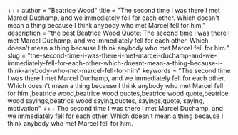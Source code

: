 +++
author = "Beatrice Wood"
title = "The second time I was there I met Marcel Duchamp, and we immediately fell for each other. Which doesn't mean a thing because I think anybody who met Marcel fell for him."
description = "the best Beatrice Wood Quote: The second time I was there I met Marcel Duchamp, and we immediately fell for each other. Which doesn't mean a thing because I think anybody who met Marcel fell for him."
slug = "the-second-time-i-was-there-i-met-marcel-duchamp-and-we-immediately-fell-for-each-other-which-doesnt-mean-a-thing-because-i-think-anybody-who-met-marcel-fell-for-him"
keywords = "The second time I was there I met Marcel Duchamp, and we immediately fell for each other. Which doesn't mean a thing because I think anybody who met Marcel fell for him.,beatrice wood,beatrice wood quotes,beatrice wood quote,beatrice wood sayings,beatrice wood saying,quotes, sayings,quote, saying, motivation"
+++
The second time I was there I met Marcel Duchamp, and we immediately fell for each other. Which doesn't mean a thing because I think anybody who met Marcel fell for him.
